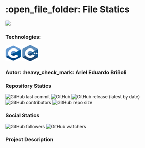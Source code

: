 <h1 align="left"> :open_file_folder: File Statics</h1>
<img src="https://img.shields.io/badge/STATUS-EN%20DESAROLLO-green">
<h3>Technologies:</h3>
<div>
<img width="50" height="50" src="https://github.com/ArielBri/ArielBri/blob/master/techImages/c-1.svg">
<img width="50" height="50" src="https://github.com/ArielBri/ArielBri/blob/master/techImages/c.svg">
</div>
<h3>Autor: :heavy_check_mark: Ariel Eduardo Briñoli</h3>

<h3>Repository Statics</h3>
<div>
<img alt="GitHub last commit" src="https://img.shields.io/github/last-commit/ArielBri/FileStatic">
<img alt="GitHub" src="https://img.shields.io/github/license/ArielBri/FileStatic?color=blue">
<img alt="GitHub release (latest by date)" src="https://img.shields.io/github/v/release/ArielBri/FileStatic">
<img alt="GitHub contributors" src="https://img.shields.io/github/contributors/ArielBri/FileStatic?color=blue">
<img alt="GitHub repo size" src="https://img.shields.io/github/repo-size/ArielBri/FileStatic">
</div>

<h3>Social Statics</h3>
<div>
<img alt="GitHub followers" src="https://img.shields.io/github/followers/ArielBri">
<img alt="GitHub watchers" src="https://img.shields.io/github/watchers/ArielBri/FileStatic">
</div>

<h3>Project Description</h3>
